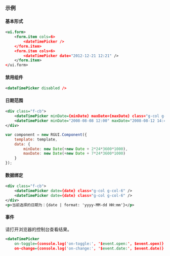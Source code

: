 ### 示例
#### 基本形式

<div class="m-example"></div>

```xml
<ui.form>
    <form.item cols=6>
        <dateTimePicker />
    </form.item>
    <form.item cols=6>
        <dateTimePicker date="2012-12-21 12:21" />
    </form.item>
</ui.form>
```

#### 禁用组件

<div class="m-example"></div>

```xml
<dateTimePicker disabled />
```

#### 日期范围

<div class="m-example"></div>

```xml
<div class="f-cb">
    <dateTimePicker minDate={minDate} maxDate={maxDate} class="g-col g-col-6" />
    <dateTimePicker minDate="2008-08-08 12:00" maxDate="2008-08-12 14:45" class="g-col g-col-6" />
</div>
```

```javascript
var component = new RGUI.Component({
    template: template,
    data: {
        minDate: new Date(+new Date + 2*24*3600*1000),
        maxDate: new Date(+new Date + 7*24*3600*1000)
    }
});
```

#### 数据绑定

<div class="m-example"></div>

```xml
<div class="f-cb">
    <dateTimePicker date={date} class="g-col g-col-6" />
    <dateTimePicker date={date} class="g-col g-col-6" />
</div>
<p>当前选择的日期为：{date | format: 'yyyy-MM-dd HH:mm'}</p>
```

#### 事件

请打开浏览器的控制台查看结果。

<div class="m-example"></div>

```xml
<dateTimePicker
    on-toggle={console.log('on-toggle:', '$event.open:', $event.open)}
    on-change={console.log('on-change:', '$event.date:', $event.date)} />
```

